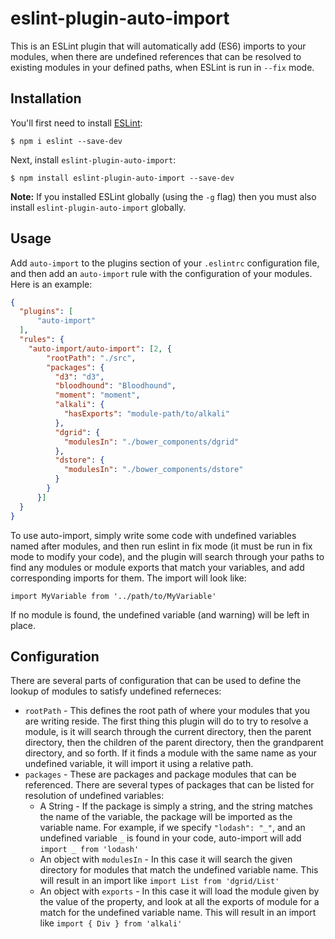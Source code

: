 # eslint-plugin-auto-import

This is an ESLint plugin that will automatically add (ES6) imports to your modules, when there are undefined references that can be resolved to existing modules in your defined paths, when ESLint is run in `--fix` mode.

## Installation

You'll first need to install [ESLint](http://eslint.org):

```
$ npm i eslint --save-dev
```

Next, install `eslint-plugin-auto-import`:

```
$ npm install eslint-plugin-auto-import --save-dev
```

**Note:** If you installed ESLint globally (using the `-g` flag) then you must also install `eslint-plugin-auto-import` globally.

## Usage

Add `auto-import` to the plugins section of your `.eslintrc` configuration file, and then add an `auto-import` rule with the configuration of your modules. Here is an example:

```json
{
  "plugins": [
      "auto-import"
  ],
  "rules": {
    "auto-import/auto-import": [2, {
        "rootPath": "./src",
        "packages": {
          "d3": "d3",
          "bloodhound": "Bloodhound",
          "moment": "moment",
          "alkali": {
            "hasExports": "module-path/to/alkali"
          },
          "dgrid": {
            "modulesIn": "./bower_components/dgrid"
          },
          "dstore": {
            "modulesIn": "./bower_components/dstore"
          }
        }
      }]
  }
}
```

To use auto-import, simply write some code with undefined variables named after modules, and then run eslint in fix mode (it must be run in fix mode to modify your code), and the plugin will search through your paths to find any modules or module exports that match your variables, and add corresponding imports for them. The import will look like:
```
import MyVariable from '../path/to/MyVariable'
```

If no module is found, the undefined variable (and warning) will be left in place.

## Configuration

There are several parts of configuration that can be used to define the lookup of modules to satisfy undefined referneces:
* `rootPath` - This defines the root path of where your modules that you are writing reside. The first thing this plugin will do to try to resolve a module, is it will search through the current directory, then the parent directory, then the children of the parent directory, then the grandparent directory, and so forth. If it finds a module with the same name as your undefined variable, it will import it using a relative path.
* `packages` - These are packages and package modules that can be referenced. There are several types of packages that can be listed for resolution of undefined variables:
  * A String - If the package is simply a string, and the string matches the name of the variable, the package will be imported as the variable name. For example, if we specify `"lodash": "_"`, and an undefined variable `_` is found in your code, auto-import will add `import _ from 'lodash'`
  * An object with `modulesIn` - In this case it will search the given directory for modules that match the undefined variable name. This will result in an import like `import List from 'dgrid/List'`
  * An object with `exports` - In this case it will load the module given by the value of the property, and look at all the exports of module for a match for the undefined variable name. This will result in an import like `import { Div } from 'alkali'`
